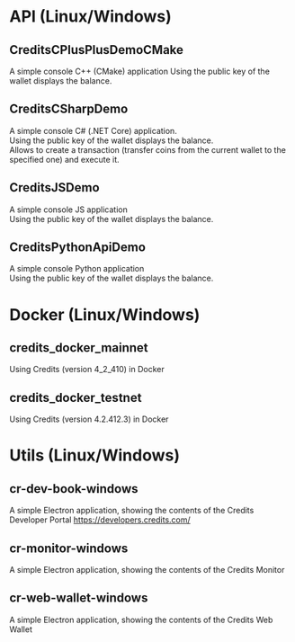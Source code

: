 # API (Linux/Windows)

## CreditsCPlusPlusDemoCMake

A simple console C++ (CMake) application
Using the public key of the wallet displays the balance.

## CreditsCSharpDemo
A simple console C# (.NET Core) application.<br>
Using the public key of the wallet displays the balance.<br>
Allows to create a transaction (transfer coins from the current wallet to the specified one) and execute it.

## CreditsJSDemo
A simple console JS application<br>
Using the public key of the wallet displays the balance.

## CreditsPythonApiDemo
A simple console Python application<br>
Using the public key of the wallet displays the balance.


# Docker (Linux/Windows)

## credits_docker_mainnet
Using Credits (version 4_2_410) in Docker

## credits_docker_testnet
Using Credits (version 4.2.412.3) in Docker


# Utils (Linux/Windows)

## cr-dev-book-windows
A simple Electron application, showing the contents of the Credits Developer Portal https://developers.credits.com/

## cr-monitor-windows
A simple Electron application, showing the contents of the Credits Monitor 

## cr-web-wallet-windows
A simple Electron application, showing the contents of the Credits Web Wallet
